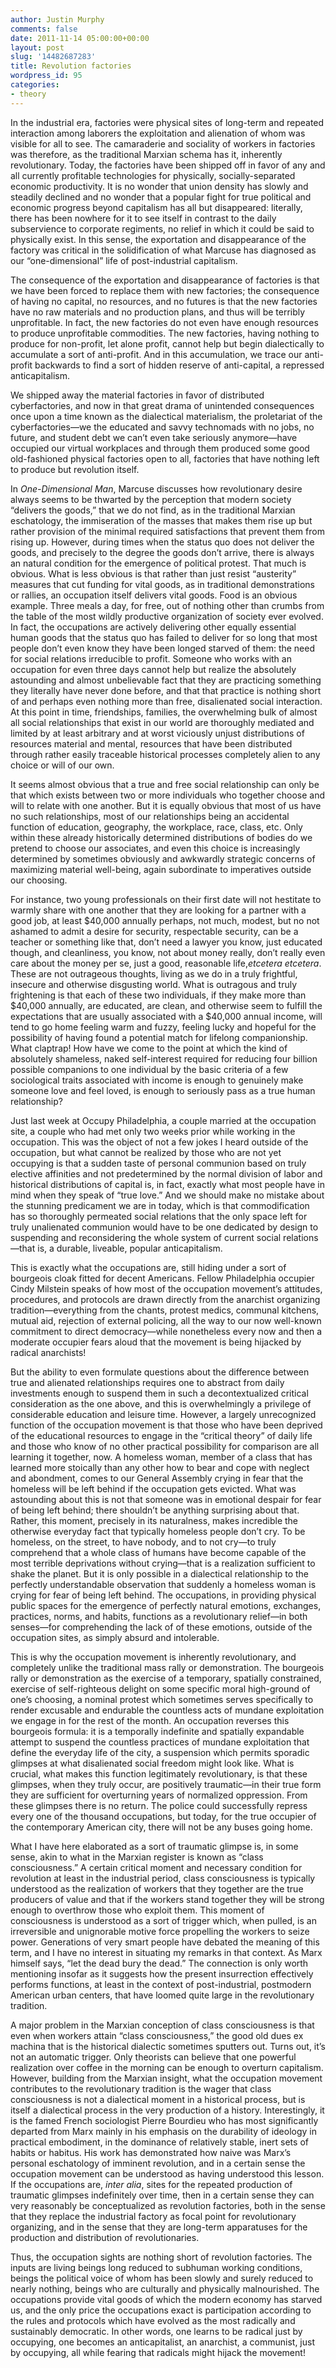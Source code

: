 ```yaml
---
author: Justin Murphy
comments: false
date: 2011-11-14 05:00:00+00:00
layout: post
slug: '14482687283'
title: Revolution factories
wordpress_id: 95
categories:
- theory
---
```




In the industrial era, factories were physical sites of long-term and repeated interaction among laborers the exploitation and alienation of whom was visible for all to see. The camaraderie and sociality of workers in factories was therefore, as the traditional Marxian schema has it, inherently revolutionary. Today, the factories have been shipped off in favor of any and all currently profitable technologies for physically, socially-separated economic productivity. It is no wonder that union density has slowly and steadily declined and no wonder that a popular fight for true political and economic progress beyond capitalism has all but disappeared: literally, there has been nowhere for it to see itself in contrast to the daily subservience to corporate regiments, no relief in which it could be said to physically exist. In this sense, the exportation and disappearance of the factory was critical in the solidification of what Marcuse has diagnosed as our “one-dimensional” life of post-industrial capitalism.

The consequence of the exportation and disappearance of factories is that we have been forced to replace them with new factories; the consequence of having no capital, no resources, and no futures is that the new factories have no raw materials and no production plans, and thus will be terribly unprofitable. In fact, the new factories do not even have enough resources to produce unprofitable commodities. The new factories, having nothing to produce for non-profit, let alone profit, cannot help but begin dialectically to accumulate a sort of anti-profit. And in this accumulation, we trace our anti-profit backwards to find a sort of hidden reserve of anti-capital, a repressed anticapitalism.

We shipped away the material factories in favor of distributed cyberfactories, and now in that great drama of unintended consequences once upon a time known as the dialectical materialism, the proletariat of the cyberfactories—we the educated and savvy technomads with no jobs, no future, and student debt we can’t even take seriously anymore—have occupied our virtual workplaces and through them produced some good old-fashioned physical factories open to all, factories that have nothing left to produce but revolution itself.

In _One-Dimensional Man_, Marcuse discusses how revolutionary desire always seems to be thwarted by the perception that modern society “delivers the goods,” that we do not find, as in the traditional Marxian eschatology, the immiseration of the masses that makes them rise up but rather provision of the minimal required satisfactions that prevent them from rising up. However, during times when the status quo does not deliver the goods, and precisely to the degree the goods don’t arrive, there is always an natural condition for the emergence of political protest. That much is obvious. What is less obvious is that rather than just resist “austerity” measures that cut funding for vital goods, as in traditional demonstrations or rallies, an occupation itself delivers vital goods. Food is an obvious example. Three meals a day, for free, out of nothing other than crumbs from the table of the most wildly productive organization of society ever evolved. In fact, the occupations are actively delivering other equally essential human goods that the status quo has failed to deliver for so long that most people don’t even know they have been longed starved of them: the need for social relations irreducible to profit. Someone who works with an occupation for even three days cannot help but realize the absolutely astounding and almost unbelievable fact that they are practicing something they literally have never done before, and that that practice is nothing short of and perhaps even nothing more than free, disalienated social interaction. At this point in time, friendships, families, the overwhelming bulk of almost all social relationships that exist in our world are thoroughly mediated and limited by at least arbitrary and at worst viciously unjust distributions of resources material and mental, resources that have been distributed through rather easily traceable historical processes completely alien to any choice or will of our own.

It seems almost obvious that a true and free social relationship can only be that which exists between two or more individuals who together choose and will to relate with one another. But it is equally obvious that most of us have no such relationships, most of our relationships being an accidental function of education, geography, the workplace, race, class, etc. Only within these already historically determined distributions of bodies do we pretend to choose our associates, and even this choice is increasingly determined by sometimes obviously and awkwardly strategic concerns of maximizing material well-being, again subordinate to imperatives outside our choosing.

For instance, two young professionals on their first date will not hestitate to warmly share with one another that they are looking for a partner with a good job, at least $40,000 annually perhaps, not much, modest, but no not ashamed to admit a desire for security, respectable security, can be a teacher or something like that, don’t need a lawyer you know, just educated though, and cleanliness, you know, not about money really, don’t really even care about the money per se, just a good, reasonable life,_etcetera etcetera_. These are not outrageous thoughts, living as we do in a truly frightful, insecure and otherwise disgusting world. What is outragous and truly frightening is that each of these two individuals, if they make more than $40,000 annually, are educated, are clean, and otherwise seem to fulfill the expectations that are usually associated with a $40,000 annual income, will tend to go home feeling warm and fuzzy, feeling lucky and hopeful for the possibility of having found a potential match for lifelong companionship. What claptrap! How have we come to the point at which the kind of absolutely shameless, naked self-interest required for reducing four billion possible companions to one individual by the basic criteria of a few sociological traits associated with income is enough to genuinely make someone love and feel loved, is enough to seriously pass as a true human relationship?

Just last week at Occupy Philadelphia, a couple married at the occupation site, a couple who had met only two weeks prior while working in the occupation. This was the object of not a few jokes I heard outside of the occupation, but what cannot be realized by those who are not yet occupying is that a sudden taste of personal communion based on truly elective affinities and not predetermined by the normal division of labor and historical distributions of capital is, in fact, exactly what most people have in mind when they speak of “true love.” And we should make no mistake about the stunning predicament we are in today, which is that commodification has so thoroughly permeated social relations that the only space left for truly unalienated communion would have to be one dedicated by design to suspending and reconsidering the whole system of current social relations—that is, a durable, liveable, popular anticapitalism.

This is exactly what the occupations are, still hiding under a sort of bourgeois cloak fitted for decent Americans. Fellow Philadelphia occupier Cindy Milstein speaks of how most of the occupation movement’s attitudes, procedures, and protocols are drawn directly from the anarchist organizing tradition—everything from the chants, protest medics, communal kitchens, mutual aid, rejection of external policing, all the way to our now well-known commitment to direct democracy—while nonetheless every now and then a moderate occupier fears aloud that the movement is being hijacked by radical anarchists!

But the ability to even formulate questions about the difference between true and alienated relationships requires one to abstract from daily investments enough to suspend them in such a decontextualized critical consideration as the one above, and this is overwhelmingly a privilege of considerable education and leisure time. However, a largely unrecognized function of the occupation movement is that those who have been deprived of the educational resources to engage in the “critical theory” of daily life and those who know of no other practical possibility for comparison are all learning it together, now. A homeless woman, member of a class that has learned more stoically than any other how to bear and cope with neglect and abondment, comes to our General Assembly crying in fear that the homeless will be left behind if the occupation gets evicted. What was astounding about this is not that someone was in emotional despair for fear of being left behind; there shouldn’t be anything surprising about that. Rather, this moment, precisely in its naturalness, makes incredible the otherwise everyday fact that typically homeless people don’t cry. To be homeless, on the street, to have nobody, and to not cry—to truly comprehend that a whole class of humans have become capable of the most terrible deprivations without crying—that is a realization sufficient to shake the planet. But it is only possible in a dialectical relationship to the perfectly understandable observation that suddenly a homeless woman is crying for fear of being left behind. The occupations, in providing physical public spaces for the emergence of perfectly natural emotions, exchanges, practices, norms, and habits, functions as a revolutionary relief—in both senses—for comprehending the lack of of these emotions, outside of the occupation sites, as simply absurd and intolerable.

This is why the occupation movement is inherently revolutionary, and completely unlike the traditional mass rally or demonstration. The bourgeois rally or demonstration as the exercise of a temporary, spatially constrained, exercise of self-righteous delight on some specific moral high-ground of one’s choosing, a nominal protest which sometimes serves specifically to render excusable and endurable the countless acts of mundane exploitation we engage in for the rest of the month. An occupation reverses this bourgeois formula: it is a temporally indefinite and spatially expandable attempt to suspend the countless practices of mundane exploitation that define the everyday life of the city, a suspension which permits sporadic glimpses at what disalienated social freedom might look like. What is crucial, what makes this function legitimately revolutionary, is that these glimpses, when they truly occur, are positively traumatic—in their true form they are sufficient for overturning years of normalized oppression. From these glimpses there is no return. The police could successfully repress every one of the thousand occupations, but today, for the true occupier of the contemporary American city, there will not be any buses going home.

What I have here elaborated as a sort of traumatic glimpse is, in some sense, akin to what in the Marxian register is known as “class consciousness.” A certain critical moment and necessary condition for revolution at least in the industrial period, class consciousness is typically understood as the realization of workers that they together are the true producers of value and that if the workers stand together they will be strong enough to overthrow those who exploit them. This moment of consciousness is understood as a sort of trigger which, when pulled, is an irreversible and unignorable motive force propelling the workers to seize power. Generations of very smart people have debated the meaning of this term, and I have no interest in situating my remarks in that context. As Marx himself says, “let the dead bury the dead.” The connection is only worth mentioning insofar as it suggests how the present insurrection effectively performs functions, at least in the context of post-industrial, postmodern American urban centers, that have loomed quite large in the revolutionary tradition.

A major problem in the Marxian conception of class consciousness is that even when workers attain “class consciousness,” the good old dues ex machina that is the historical dialectic sometimes sputters out. Turns out, it’s not an automatic trigger. Only theorists can believe that one powerful realization over coffee in the morning can be enough to overturn capitalism. However, building from the Marxian insight, what the occupation movement contributes to the revolutionary tradition is the wager that class consciousness is not a dialectical moment in a historical process, but is itself a dialectical process in the very production of a history. Interestingly, it is the famed French sociologist Pierre Bourdieu who has most significantly departed from Marx mainly in his emphasis on the durability of ideology in practical embodiment, in the dominance of relatively stable, inert sets of habits or habitus. His work has demonstrated how naive was Marx’s personal eschatology of imminent revolution, and in a certain sense the occupation movement can be understood as having understood this lesson. If the occupations are, _inter alia_, sites for the repeated production of traumatic glimpses indefinitely over time, then in a certain sense they can very reasonably be conceptualized as revolution factories, both in the sense that they replace the industrial factory as focal point for revolutionary organizing, and in the sense that they are long-term apparatuses for the production and distribution of revolutionaries.

Thus, the occupation sights are nothing short of revolution factories. The inputs are living beings long reduced to subhuman working conditions, beings the political voice of whom has been slowly and surely reduced to nearly nothing, beings who are culturally and physically malnourished. The occupations provide vital goods of which the modern economy has starved us, and the only price the occupations exact is participation according to the rules and protocols which have evolved as the most radically and sustainably democratic. In other words, one learns to be radical just by occupying, one becomes an anticapitalist, an anarchist, a communist, just by occupying, all while fearing that radicals might hijack the movement!